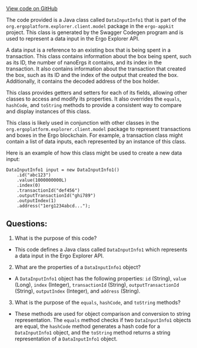 [View code on GitHub](https://github.com/ergoplatform/ergo-appkit/java-client-generated/src/main/java/org/ergoplatform/explorer/client/model/DataInputInfo1.java)

The code provided is a Java class called `DataInputInfo1` that is part of the `org.ergoplatform.explorer.client.model` package in the `ergo-appkit` project. This class is generated by the Swagger Codegen program and is used to represent a data input in the Ergo Explorer API. 

A data input is a reference to an existing box that is being spent in a transaction. This class contains information about the box being spent, such as its ID, the number of nanoErgs it contains, and its index in the transaction. It also contains information about the transaction that created the box, such as its ID and the index of the output that created the box. Additionally, it contains the decoded address of the box holder.

This class provides getters and setters for each of its fields, allowing other classes to access and modify its properties. It also overrides the `equals`, `hashCode`, and `toString` methods to provide a consistent way to compare and display instances of this class.

This class is likely used in conjunction with other classes in the `org.ergoplatform.explorer.client.model` package to represent transactions and boxes in the Ergo blockchain. For example, a transaction class might contain a list of data inputs, each represented by an instance of this class. 

Here is an example of how this class might be used to create a new data input:

```
DataInputInfo1 input = new DataInputInfo1()
    .id("abc123")
    .value(1000000000L)
    .index(0)
    .transactionId("def456")
    .outputTransactionId("ghi789")
    .outputIndex(1)
    .address("1erg1234abcd...");
```
## Questions: 
 1. What is the purpose of this code?
- This code defines a Java class called `DataInputInfo1` which represents a data input in the Ergo Explorer API.

2. What are the properties of a `DataInputInfo1` object?
- A `DataInputInfo1` object has the following properties: `id` (String), `value` (Long), `index` (Integer), `transactionId` (String), `outputTransactionId` (String), `outputIndex` (Integer), and `address` (String).

3. What is the purpose of the `equals`, `hashCode`, and `toString` methods?
- These methods are used for object comparison and conversion to string representation. The `equals` method checks if two `DataInputInfo1` objects are equal, the `hashCode` method generates a hash code for a `DataInputInfo1` object, and the `toString` method returns a string representation of a `DataInputInfo1` object.